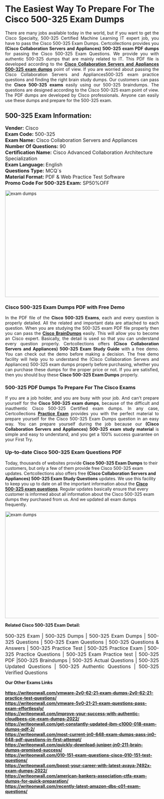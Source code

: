 <h1>The Easiest Way To Prepare For The Cisco 500-325 Exam Dumps</h1> <p style="text-align:justify">There are many jobs available today in the world, but if you want to get the Cisco Specialty, 500-325 Certified Machine Learning IT expert job, you have to pass the Cisco 500-325 Exam Dumps. Certcollections provides you <strong>(Cisco Collaboration Servers and Appliances) 500-325 exam PDF dumps</strong> for passing the Cisco 500-325 Exam Questions. We provide you with authentic 500-325 dumps that are mainly related to IT. This PDF file is developed according to the <a href="https://www.certsofficial.com/cisco/500-325-questions"><strong>Cisco Collaboration Servers and Appliances 500-325 exam dumps</strong></a> point of view. If you are worried about passing the Cisco Collaboration Servers and Appliances500-325 exam practice questions and finding the right brain study dumps. Our customers can pass the <strong>Cisco 500-325 exams </strong>easily using our 500-325 braindumps. The questions are designed according to the Cisco 500-325 exam point of view. The PDF dumps are developed by Cisco professionals. Anyone can easily use these dumps and prepare for the 500-325 exam.</p> <h2><strong>500-325 Exam Information:</strong></h2> <p><span style="font-size:16px"><strong>Vender:</strong> Cisco<br /> <strong>Exam Code:</strong> 500-325<br /> <strong>Exam Name:</strong> Cisco Collaboration Servers and Appliances<br /> <strong>Number Of Questions:</strong> 90<br /> <strong>Certification Name:</strong> Cisco Advanced Collaboration Architecture Specialization<br /> <strong>Exam Language: </strong>English<br /> <strong>Questions Type:</strong> MCQ`s<br /> <strong>Material Format: </strong>PDF & Web Practice Test Software<br /> <strong>Promo Code For 500-325 Exam:</strong> SP50%OFF</span></p> <p><a href="https://www.certsofficial.com/cisco/500-325-questions" rel="no-follow"><img alt="exam dumps" src="https://www.certcollections.com/uploads/content/certsofficial.jpg" style="height:350px; width:750px" /></a></p> <h3><strong>Cisco 500-325 Exam Dumps PDF with Free Demo</strong></h3> <p style="text-align:justify">In the PDF file of the <strong>Cisco 500-325 Exams</strong>, each and every question is properly detailed. All the related and important data are attached to each question. When you are studying the 500-325 exam PDF file properly then you can pass the <a href="https://www.certsofficial.com/cisco-dumps"><strong>Cisco BrainDumps</strong></a> easily. This will allow you to become an Cisco expert. Basically, the detail is used so that you can understand every question properly. Certcollections offers <strong>(Cisco Collaboration Servers and Appliances) 500-325 Exam Study Guide</strong> with a free demo. You can check out the demo before making a decision. The free demo facility will help you to understand the (Cisco Collaboration Servers and Appliances) 500-325 exam dumps properly before purchasing, whether you can purchase these dumps for the proper price or not. If you are satisfied, then you should buy these <strong>Cisco 500-325 Exam Dumps</strong> properly.</p> <h3><strong>500-325 PDF Dumps To Prepare For The Cisco Exams</strong></h3> <p style="text-align:justify">If you are a job holder, and you are busy with your job. And can't prepare yourself for the <strong>Cisco 500-325 exam dumps</strong>, because of the difficult and inauthentic Cisco 500-325 Certified exam dumps. In any case, Certcollections <strong><a href="https://www.certsofficial.com/">Practice Exam</a></strong> provides you with the perfect material to prepare yourself for the Cisco 500-325 Exam Dumps question in an easy way. You can prepare yourself during the job because our <strong>(Cisco Collaboration Servers and Appliances) 500-325 exam study material</strong> is simple and easy to understand, and you get a 100% success guarantee on your First Try.</p> <h3><strong>Up-to-date Cisco 500-325 Exam Questions PDF</strong></h3> <p>Today, thousands of websites provide <strong>Cisco 500-325 Exam Dumps</strong> to their customers, but only a few of them provide free Cisco 500-325 exam updates. Certcollections also offers free <strong>(Cisco Collaboration Servers and Appliances) 500-325 Exam Study Questions</strong> updates. We use this facility to keep you up to date on all the important information about the <a href="https://www.certsofficial.com/cisco/500-325-questions"><strong>Cisco 500-325 exam questions</strong></a>. Regular updates basically ensure that every customer is informed about all information about the Cisco 500-325 exam dumps they purchased from us. And we updated all exam dumps frequently.</p> <p><a href="https://www.certsofficial.com/cisco/500-325-questions"><img alt="exam dumps " src="https://www.certcollections.com/uploads/content/certsofficial2.jpg" style="height:350px; width:750px" /></a></p> <p style="text-align:justify"><span style="font-size:14px"><strong>Related Cisco 500-325 Exam Detail:</strong></span><br /> <br /> <span style="font-size:16px">500-325 Exam | 500-325 Dumps | 500-325 Exam Dumps | 500-325 Questions | 500-325 Exam Questions | 500-325 Questions & Answers | 500-325 Practice Test | 500-325 Practice Exam | 500-325 Practice Questions | 500-325 Exam Practice test | 500-325 PDF |500-325 Braindumps | 500-325 Actual Questions | 500-325 Updated Questions | 500-325 Authentic Questions | 500-325 Verified Questions</span></p>	<b> Our Other Exams Links<br><br>
  <a href='https://writeonwall.com/vmware-2v0-62-21-exam-dumps-2v0-62-21-practice-test-questions/' >https://writeonwall.com/vmware-2v0-62-21-exam-dumps-2v0-62-21-practice-test-questions/</a><br>
<a href='https://writeonwall.com/vmware-5v0-21-21-exam-questions-pass-exam-effortlessly/' >https://writeonwall.com/vmware-5v0-21-21-exam-questions-pass-exam-effortlessly/</a><br>
<a href='https://writeonwall.com/improve-your-success-with-authentic-cloudbees-cje-exam-dumps-2022/' >https://writeonwall.com/improve-your-success-with-authentic-cloudbees-cje-exam-dumps-2022/</a><br>
<a href='https://writeonwall.com/get-constantly-updated-ibm-c1000-018-exam-dumps-pdf-2/' >https://writeonwall.com/get-constantly-updated-ibm-c1000-018-exam-dumps-pdf-2/</a><br>
<a href='https://writeonwall.com/most-current-jn0-648-exam-dumps-pass-jn0-648-pdf-questions-in-first-attempt/' >https://writeonwall.com/most-current-jn0-648-exam-dumps-pass-jn0-648-pdf-questions-in-first-attempt/</a><br>
<a href='https://writeonwall.com/quickly-download-juniper-jn0-211-brain-dumps-promised-success/' >https://writeonwall.com/quickly-download-juniper-jn0-211-brain-dumps-promised-success/</a><br>
<a href='https://writeonwall.com/010-151-exam-questions-cisco-010-151-test-questions/' >https://writeonwall.com/010-151-exam-questions-cisco-010-151-test-questions/</a><br>
<a href='https://writeonwall.com/boost-your-career-with-latest-avaya-7492x-exam-dumps-2022/' >https://writeonwall.com/boost-your-career-with-latest-avaya-7492x-exam-dumps-2022/</a><br>
<a href='https://writeonwall.com/american-bankers-association-ctfa-exam-dumps-for-quick-preparation/' >https://writeonwall.com/american-bankers-association-ctfa-exam-dumps-for-quick-preparation/</a><br>
<a href='https://writeonwall.com/recently-latest-amazon-dbs-c01-exam-questions/' >https://writeonwall.com/recently-latest-amazon-dbs-c01-exam-questions/</a><br>
